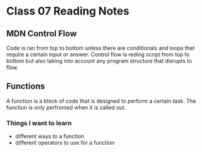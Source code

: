 # Class 07 Reading Notes


## MDN Control Flow

Code is ran from top to bottom unless there are conditionals and loops that require a certain input or answer.
Control flow is reding script from top to bottom but also taking into account any program structure that disrupts to flow.

## Functions

A function is a block of code that is designed to perform a certain task. The function is only perfromed when it is called out.

### Things I want to learn 
- different ways to a function
- different operators to use for a function
